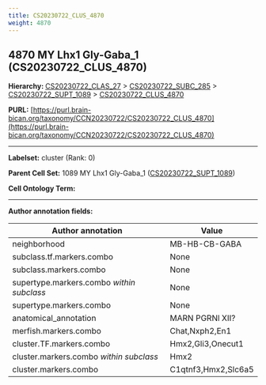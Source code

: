 ```yaml
---
title: CS20230722_CLUS_4870
weight: 4870
---
```

## 4870 MY Lhx1 Gly-Gaba_1 (CS20230722_CLUS_4870)
<b>Hierarchy: </b>
[CS20230722_CLAS_27](../CS20230722_CLAS_27) >
[CS20230722_SUBC_285](../CS20230722_SUBC_285) >
[CS20230722_SUPT_1089](../CS20230722_SUPT_1089) >
[CS20230722_CLUS_4870](../CS20230722_CLUS_4870)

**PURL:** [https://purl.brain-bican.org/taxonomy/CCN20230722/CS20230722_CLUS_4870](https://purl.brain-bican.org/taxonomy/CCN20230722/CS20230722_CLUS_4870)

---


**Labelset:** cluster (Rank: 0)

**Parent Cell Set:** 1089 MY Lhx1 Gly-Gaba_1 ([CS20230722_SUPT_1089](../CS20230722_SUPT_1089))



**Cell Ontology Term:** 

[MARKER GENES.]: #


---

[TRANSFERRED ANNOTATIONS.]: #


[AUTHOR ANNOTATION FIELDS.]: #


**Author annotation fields:**

| Author annotation | Value |
|-------------------|-------|
|neighborhood|MB-HB-CB-GABA|
|subclass.tf.markers.combo|None|
|subclass.markers.combo|None|
|supertype.markers.combo _within subclass_|None|
|supertype.markers.combo|None|
|anatomical_annotation|MARN PGRNl XII?|
|merfish.markers.combo|Chat,Nxph2,En1|
|cluster.TF.markers.combo|Hmx2,Gli3,Onecut1|
|cluster.markers.combo _within subclass_|Hmx2|
|cluster.markers.combo|C1qtnf3,Hmx2,Slc6a5|
